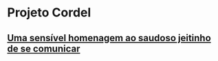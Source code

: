 # Projeto Cordel
## [Uma sensível homenagem ao saudoso jeitinho de se comunicar](https://heitorcardoso9.github.io/projeto-cordel/)
